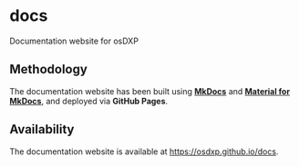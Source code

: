 # docs
Documentation website for osDXP

## Methodology
The documentation website has been built using [**MkDocs**](http://mkdocs.org) and [**Material for MkDocs**](https://squidfunk.github.io/mkdocs-material/), and deployed via **GitHub Pages**.

## Availability
The documentation website is available at https://osdxp.github.io/docs.
